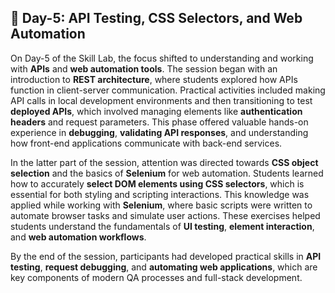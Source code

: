 ## 📘 Day-5: API Testing, CSS Selectors, and Web Automation

On Day-5 of the Skill Lab, the focus shifted to understanding and working with **APIs** and **web automation tools**. The session began with an introduction to **REST architecture**, where students explored how APIs function in client-server communication. Practical activities included making API calls in local development environments and then transitioning to test **deployed APIs**, which involved managing elements like **authentication headers** and request parameters. This phase offered valuable hands-on experience in **debugging**, **validating API responses**, and understanding how front-end applications communicate with back-end services.

In the latter part of the session, attention was directed towards **CSS object selection** and the basics of **Selenium** for web automation. Students learned how to accurately **select DOM elements using CSS selectors**, which is essential for both styling and scripting interactions. This knowledge was applied while working with **Selenium**, where basic scripts were written to automate browser tasks and simulate user actions. These exercises helped students understand the fundamentals of **UI testing**, **element interaction**, and **web automation workflows**.

By the end of the session, participants had developed practical skills in **API testing**, **request debugging**, and **automating web applications**, which are key components of modern QA processes and full-stack development.
